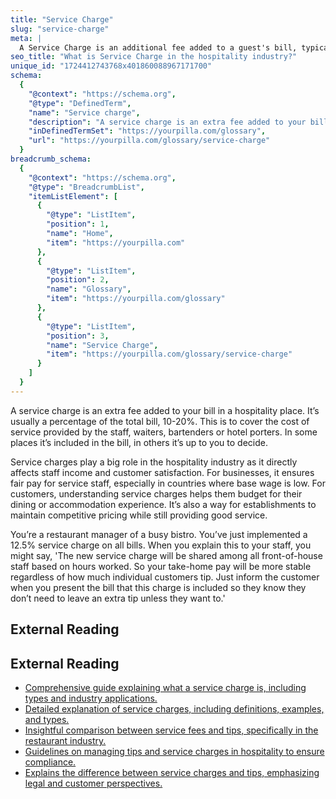 ```yaml
---
title: "Service Charge"
slug: "service-charge"
meta: |
  A Service Charge is an additional fee added to a guest's bill, typically a percentage of the total, to cover gratuity for staff services provided during their stay.
seo_title: "What is Service Charge in the hospitality industry?"
unique_id: "1724412743768x401860088967171700"
schema:
  {
    "@context": "https://schema.org",
    "@type": "DefinedTerm",
    "name": "Service charge",
    "description": "A service charge is an extra fee added to your bill in a hospitality place. It’s usually a percentage of the total bill, 10-20%. This covers the cost of service provided by staff including waiters, bartenders, and hotel porters, and may be included in the bill or optionally paid.",
    "inDefinedTermSet": "https://yourpilla.com/glossary",
    "url": "https://yourpilla.com/glossary/service-charge"
  }
breadcrumb_schema:
  {
    "@context": "https://schema.org",
    "@type": "BreadcrumbList",
    "itemListElement": [
      {
        "@type": "ListItem",
        "position": 1,
        "name": "Home",
        "item": "https://yourpilla.com"
      },
      {
        "@type": "ListItem",
        "position": 2,
        "name": "Glossary",
        "item": "https://yourpilla.com/glossary"
      },
      {
        "@type": "ListItem",
        "position": 3,
        "name": "Service Charge",
        "item": "https://yourpilla.com/glossary/service-charge"
      }
    ]
  }
---
```


A service charge is an extra fee added to your bill in a hospitality place. It’s usually a percentage of the total bill, 10-20%. This is to cover the cost of service provided by the staff, waiters, bartenders or hotel porters. In some places it’s included in the bill, in others it’s up to you to decide.

Service charges play a big role in the hospitality industry as it directly affects staff income and customer satisfaction. For businesses, it ensures fair pay for service staff, especially in countries where base wage is low. For customers, understanding service charges helps them budget for their dining or accommodation experience. It’s also a way for establishments to maintain competitive pricing while still providing good service.

You’re a restaurant manager of a busy bistro. You’ve just implemented a 12.5% service charge on all bills. When you explain this to your staff, you might say, 'The new service charge will be shared among all front-of-house staff based on hours worked. So your take-home pay will be more stable regardless of how much individual customers tip. Just inform the customer when you present the bill that this charge is included so they know they don’t need to leave an extra tip unless they want to.'

## External Reading



## External Reading

*   [Comprehensive guide explaining what a service charge is, including types and industry applications.](https://restaurant.eatapp.co/blog/what-is-service-charge)
*   [Detailed explanation of service charges, including definitions, examples, and types.](https://corporatefinanceinstitute.com/resources/wealth-management/service-charge/)
*   [Insightful comparison between service fees and tips, specifically in the restaurant industry.](https://www.restaurant365.com/blog/understanding-service-fees-vs-tips/)
*   [Guidelines on managing tips and service charges in hospitality to ensure compliance.](https://support.trackforce.com/hc/en-us/articles/12805635204887-Hospitality-Tip-Issues-Tips-and-Service-Charges-Staying-Compliant)
*   [Explains the difference between service charges and tips, emphasizing legal and customer perspectives.](https://www.eventionllc.com/service-charge-vs-tip-guide/)